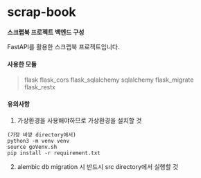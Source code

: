 # scrap-book

**스크랩북 프로젝트 백엔드 구성**

FastAPI를 활용한 스크랩북 프로젝트입니다.

#### 사용한 모듈

> flask
> flask_cors
> flask_sqlalchemy
> sqlalchemy
> flask_migrate
> flask_restx

#### 유의사항

1. 가상환경을 사용해야하므로 가상환경을 설치할 것

```linux
(가장 바깥 directory에서)
python3 -m venv venv
source goVenv.sh
pip install -r requirement.txt
```

2. alembic db migration 시 반드시 src directory에서 실행할 것
